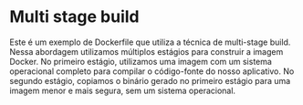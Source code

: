 # Multi stage build

Este é um exemplo de Dockerfile que utiliza a técnica de multi-stage build. Nessa abordagem utilizamos múltiplos estágios para construir a imagem Docker. No primeiro estágio, utilizamos uma imagem com um sistema operacional completo para compilar o código-fonte do nosso aplicativo. No segundo estágio, copiamos o binário gerado no primeiro estágio para uma imagem menor e mais segura, sem um sistema operacional.
